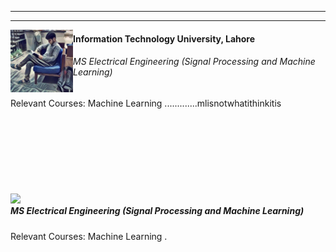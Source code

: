 ﻿---

---

<style>
img {
    float:left;
}
h5 {
    float:center;
}
h7 {
    float:center;
}
</style>
<body>
<img  src="images/awais.jpg" width=100/>
<h4>Information Technology University, Lahore</h4>
<h6> MS Electrical Engineering (Signal Processing and Machine Learning)</h6>
<h7>Relevant Courses: Machine Learning</h7>
.............mlisnotwhatithinkitis
<br>

<br>
<br>
<br>
<br>
<br>
<br>
<br>
<br>

<img  src="http://aghaaliraza.com/itu-short.png" width=100/>
<h5> MS Electrical Engineering (Signal Processing and Machine Learning)</h5>
<h7>Relevant Courses: Machine Learning</h7>
.

</body>
